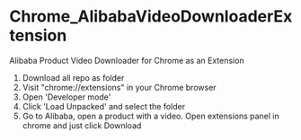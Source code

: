 # Chrome_AlibabaVideoDownloaderExtension
Alibaba Product Video Downloader for Chrome as an Extension

1) Download all repo as folder
2) Visit "chrome://extensions" in your Chrome browser
3) Open 'Developer mode'
4) Click 'Load Unpacked' and select the folder
5) Go to Alibaba, open a product with a video. Open extensions panel in chrome and just click Download
